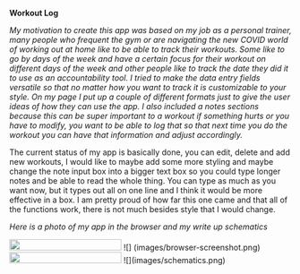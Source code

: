 **Workout Log**

_My motivation to create this app was based on my job as a personal trainer, many people who frequent the gym or are navigating the new COVID world of working out at home like to be able to track their workouts. Some like to go by days of the week and have a certain focus for their workout on different days of the week and other people like to track the date they did it to use as an accountability tool. I tried to make the data entry fields versatile so that no matter how you want to track it is customizable to your style. On my page I put up a couple of different formats just to give the user ideas of how they can use the app. I also included a notes sections because this can be super important to a workout if something hurts or you have to modify, you want to be able to log that so that next time you do the workout you can have that information and adjust accordingly._

The current status of my app is basically done, you can edit, delete and add new workouts, I would like to maybe add some more styling and maybe change the note input box into a bigger text box so you could type longer notes and be able to read the whole thing. You can type as much as you want now, but it types out all on one line and I think it would be more effective in a box. I am pretty proud of how far this one came and that all of the functions work, there is not much besides style that I would change.

_Here is a photo of my app in the browser and my write up schematics_

<img src="images/browser-screenshot.png" width="200" height="20">
![] (images/browser-screenshot.png)
<img src="images/schematics.png" width="200" height="20">
![](images/schematics.png)
